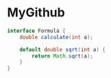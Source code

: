 # MyGithub

```JAVA
interface Formula {
    double calculate(int a);

    default double sqrt(int a) {
        return Math.sqrt(a);
    }
}
```
